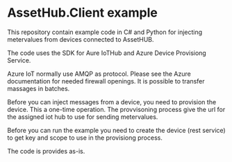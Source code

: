 # AssetHub.Client example

This repository contain example code in C# and Python for injecting metervalues from devices connected to AssetHUB.

The code uses the SDK for Aure IoTHub and Azure Device Provisiong Service.  

Azure IoT normally use AMQP as protocol. Please see the Azure documentation for needed firewall openings. It is possible to transfer massages in batches.

Before you can inject messages from a device, you need to provision the device. This a one-time operation. The provvisoning process give the url for the assigned iot hub to use for sending metervalues.   

Before you can run the example you need to create the device (rest service) to get key and scope to use in the provisiong process.  

The code is provides as-is. 